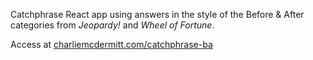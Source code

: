 Catchphrase React app using answers in the style of the Before & After categories from *Jeopardy!* and *Wheel of Fortune*.

Access at [charliemcdermitt.com/catchphrase-ba](charliemcdermitt.com/catchphrase-ba)
